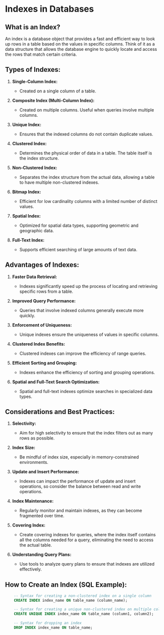 # Indexes in Databases

## What is an Index?

An index is a database object that provides a fast and efficient way to look up rows in a table based on the values in specific columns. Think of it as a data structure that allows the database engine to quickly locate and access the rows that match certain criteria.

## Types of Indexes:

1. **Single-Column Index:**
    - Created on a single column of a table.

2. **Composite Index (Multi-Column Index):**
    - Created on multiple columns. Useful when queries involve multiple columns.

3. **Unique Index:**
    - Ensures that the indexed columns do not contain duplicate values.

4. **Clustered Index:**
    - Determines the physical order of data in a table. The table itself is the index structure.

5. **Non-Clustered Index:**
    - Separates the index structure from the actual data, allowing a table to have multiple non-clustered indexes.

6. **Bitmap Index:**
    - Efficient for low cardinality columns with a limited number of distinct values.

7. **Spatial Index:**
    - Optimized for spatial data types, supporting geometric and geographic data.

8. **Full-Text Index:**
    - Supports efficient searching of large amounts of text data.

## Advantages of Indexes:

1. **Faster Data Retrieval:**
    - Indexes significantly speed up the process of locating and retrieving specific rows from a table.

2. **Improved Query Performance:**
    - Queries that involve indexed columns generally execute more quickly.

3. **Enforcement of Uniqueness:**
    - Unique indexes ensure the uniqueness of values in specific columns.

4. **Clustered Index Benefits:**
    - Clustered indexes can improve the efficiency of range queries.

5. **Efficient Sorting and Grouping:**
    - Indexes enhance the efficiency of sorting and grouping operations.

6. **Spatial and Full-Text Search Optimization:**
    - Spatial and full-text indexes optimize searches in specialized data types.

## Considerations and Best Practices:

1. **Selectivity:**
    - Aim for high selectivity to ensure that the index filters out as many rows as possible.

2. **Index Size:**
    - Be mindful of index size, especially in memory-constrained environments.

3. **Update and Insert Performance:**
    - Indexes can impact the performance of update and insert operations, so consider the balance between read and write operations.

4. **Index Maintenance:**
    - Regularly monitor and maintain indexes, as they can become fragmented over time.

5. **Covering Index:**
    - Create covering indexes for queries, where the index itself contains all the columns needed for a query, eliminating the need to access the actual table.

6. **Understanding Query Plans:**
    - Use tools to analyze query plans to ensure that indexes are utilized effectively.

## How to Create an Index (SQL Example):

```sql
    -- Syntax for creating a non-clustered index on a single column
    CREATE INDEX index_name ON table_name (column_name);

    -- Syntax for creating a unique non-clustered index on multiple columns
    CREATE UNIQUE INDEX index_name ON table_name (column1, column2);
    
    -- Syntax for dropping an index
    DROP INDEX index_name ON table_name;
```
